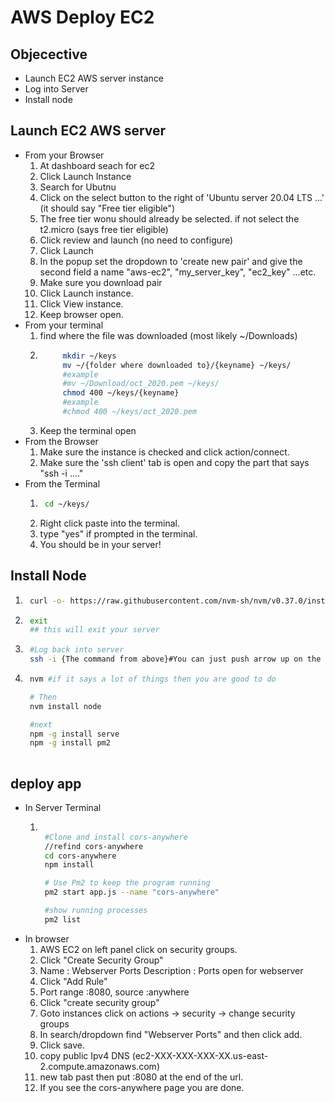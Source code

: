 # AWS Deploy EC2

## Objecective
- Launch EC2 AWS server instance
- Log into Server
- Install node

## Launch EC2 AWS server
- From your Browser
    1. At dashboard seach for ec2 
    2. Click Launch Instance
    3. Search for Ubutnu
    4. Click on the select button to the right of 'Ubuntu server 20.04 LTS ...' (it should say "Free tier eligible")
    5. The free tier wonu should already be selected. if not select the t2.micro (says free tier eligible)
    6. Click review and launch (no need to configure)
    7. Click Launch
    8. In the popup set the dropdown to 'create new pair' and give the second field a name "aws-ec2", "my_server_key", "ec2_key" ...etc.
    9. Make sure you download pair
    10. Click Launch instance.
    11. Click View instance.
    12. Keep browser open.
- From your terminal
    1. find where the file was downloaded (most likely ~/Downloads)
    2. ```bash
            mkdir ~/keys
            mv ~/{folder where downloaded to}/{keyname} ~/keys/
            #example 
            #mv ~/Download/oct_2020.pem ~/keys/
            chmod 400 ~/keys/{keyname}
            #example
            #chmod 400 ~/keys/oct_2020.pem
    3. Keep the terminal open
- From the Browser
    1. Make sure the instance is checked and click action/connect.
    2. Make sure the 'ssh client' tab is open and copy the part that says "ssh -i ...."
- From the Terminal
    1. ```bash
        cd ~/keys/
    2. Right click paste into the terminal.
    3. type "yes" if prompted in the terminal.
    4. You should be in your server!

## Install Node
1. ```bash
    curl -o- https://raw.githubusercontent.com/nvm-sh/nvm/v0.37.0/install.sh | bash
2. ```bash
    exit
    ## this will exit your server
3. ```bash
    #Log back into server
    ssh -i {The command from above}#You can just push arrow up on the keyboard once
4. ```bash
    nvm #if it says a lot of things then you are good to do

    # Then
    nvm install node

    #next
    npm -g install serve
    npm -g install pm2
    
## deploy app
- In Server Terminal
    1. ```bash
        
        #Clone and install cors-anywhere
        //refind cors-anywhere
        cd cors-anywhere
        npm install

        # Use Pm2 to keep the program running
        pm2 start app.js --name "cors-anywhere"

        #show running processes
        pm2 list 
- In browser
    1. AWS EC2 on left panel click on security groups.
    2. Click "Create Security Group"
    3. Name : Webserver Ports Description : Ports open for webserver
    4. Click "Add Rule"
    5. Port range :8080, source :anywhere
    6. Click "create security group" 
    7. Goto instances click on actions -> security -> change security groups
    8. In search/dropdown find "Webserver Ports" and then click add.
    9. Click save.
    10. copy public Ipv4 DNS (ec2-XXX-XXX-XXX-XX.us-east-2.compute.amazonaws.com)
    11. new tab past then put :8080 at the end of the url.
    12. If you see the cors-anywhere page you are done.